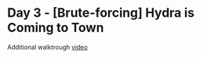 # Day 3 - [Brute-forcing] Hydra is Coming to Town
Additional walktrough [video](https://www.youtube.com/watch?v=UKAchyX7kDY)


